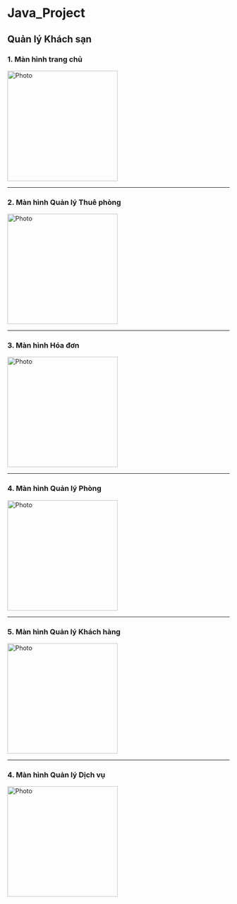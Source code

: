# Java_Project
## Quản lý Khách sạn

### 1. Màn hình trang chủ

<img src= "https://user-images.githubusercontent.com/51352139/108984192-3a5f7700-76c2-11eb-9d8f-dba6d6d5b22a.png" alt= "Photo" width= "250" />

***

### 2. Màn hình Quản lý Thuê phòng

<img src= "https://user-images.githubusercontent.com/51352139/108984553-9de9a480-76c2-11eb-985c-fcef13667f1d.png" alt= "Photo" width= "250" />

***

### 3. Màn hình Hóa đơn

<img src= "https://user-images.githubusercontent.com/51352139/108984703-cb365280-76c2-11eb-9817-5b6a41772545.png" alt= "Photo" width= "250" />

***

### 4. Màn hình Quản lý Phòng

<img src= "https://user-images.githubusercontent.com/51352139/108984871-fa4cc400-76c2-11eb-9448-8b20e4a80f2f.png" alt= "Photo" width= "250" />

***

### 5. Màn hình Quản lý Khách hàng

<img src= "https://user-images.githubusercontent.com/51352139/108985092-397b1500-76c3-11eb-86d9-7e97c4fc3651.png" alt= "Photo" width= "250" />

***

### 4. Màn hình Quản lý Dịch vụ

<img src= "https://user-images.githubusercontent.com/51352139/108985142-47309a80-76c3-11eb-832a-62cd57f3bb55.png" alt= "Photo" width= "250" />

